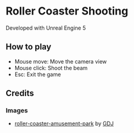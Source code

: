 # Roller Coaster Shooting

Developed with Unreal Engine 5

## How to play

- Mouse move: Move the camera view
- Mouse click: Shoot the beam
- Esc: Exit the game

## Credits

### Images
- [roller-coaster-amusement-park](https://pixabay.com/vectors/roller-coaster-amusement-park-2069862/) by [GDJ](https://pixabay.com/users/gdj-1086657/)
